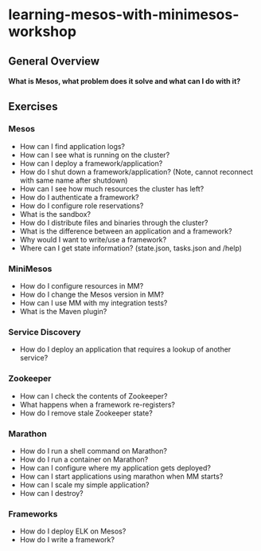 # learning-mesos-with-minimesos-workshop

## General Overview

#### What is Mesos, what problem does it solve and what can I do with it?

## Exercises

### Mesos

* How can I find application logs?
* How can I see what is running on the cluster?
* How can I deploy a framework/application?
* How do I shut down a framework/application? (Note, cannot reconnect with same name after shutdown)
* How can I see how much resources the cluster has left?
* How do I authenticate a framework?
* How do I configure role reservations?
* What is the sandbox?
* How do I distribute files and binaries through the cluster?
* What is the difference between an application and a framework?
* Why would I want to write/use a framework?
* Where can I get state information? (state.json, tasks.json and /help)

### MiniMesos

* How do I configure resources in MM?
* How do I change the Mesos version in MM?
* How can I use MM with my integration tests?
* What is the Maven plugin?

### Service Discovery

* How do I deploy an application that requires a lookup of another service?

### Zookeeper

* How can I check the contents of Zookeeper?
* What happens when a framework re-registers?
* How do I remove stale Zookeeper state?

### Marathon

* How do I run a shell command on Marathon?
* How do I run a container on Marathon?
* How can I configure where my application gets deployed?
* How can I start applications using marathon when MM starts?
* How can I scale my simple application?
* How can I destroy?

### Frameworks

* How do I deploy ELK on Mesos?
* How do I write a framework?
